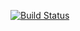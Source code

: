 
[![Build Status](https://travis-ci.org/kate-lozovaya/parallel_quick_sorter.svg?branch=master)](https://travis-ci.org/kate-lozovaya/parallel_quick_sorter)
